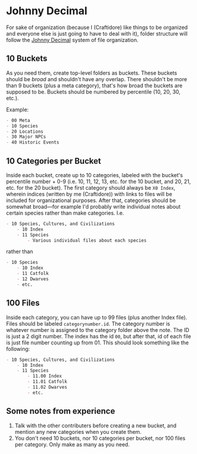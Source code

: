 # Johnny Decimal

For sake of organization (because I (Craftidore) like things to be organized and everyone else is just going to have to deal with it), folder structure will follow the [Johnny Decimal](https://johnnydecimal.com) system of file organization. 

## 10 Buckets

As you need them, create top-level folders as buckets. These buckets should be *broad* and shouldn't have any overlap. There shouldn't be more than 9 buckets (plus a meta category), that's how broad the buckets are supposed to be. Buckets should be numbered by percentile (10, 20, 30, etc.). 

Example:

```md
- 00 Meta
- 10 Species
- 20 Locations
- 30 Major NPCs
- 40 Historic Events
```

## 10 Categories per Bucket

Inside each bucket, create up to 10 categories, labeled with the bucket's percentile number + 0-9 (i.e. 10, 11, 12, 13, etc. for the 10 bucket, and 20, 21, etc. for the 20 bucket). The first category should always be `X0 Index`, wherein indices (written by me (Craftidore)) with links to files will be included for organizational purposes. After that, categories should be somewhat broad—for example I'd probably write individual notes about certain species rather than make categories. I.e.

```md
- 10 Species, Cultures, and Civilizations
    - 10 Index
    - 11 Species
        - Various individual files about each species
```

rather than

```md
- 10 Species
    - 10 Index
    - 11 Catfolk
    - 12 Dwarves
    - etc.
```

## 100 Files

Inside each category, you can have up to 99 files (plus another Index file). Files should be labeled `categorynumber.id`. The category number is whatever number is assigned to the category folder above the note. The ID is just a 2 digit number. The index has the id `00`, but after that, id of each file is just file number counting up from 01. This should look something like the following:

```md
- 10 Species, Cultures, and Civilizations
    - 10 Index
    - 11 Species
        - 11.00 Index
        - 11.01 Catfolk
        - 11.02 Dwarves
        - etc.
```

## Some notes from experience

1. Talk with the other contributers before creating a new bucket, and mention any new categories when you create them. 
2. You don't need 10 buckets, nor 10 categories per bucket, nor 100 files per category. Only make as many as you need. 

